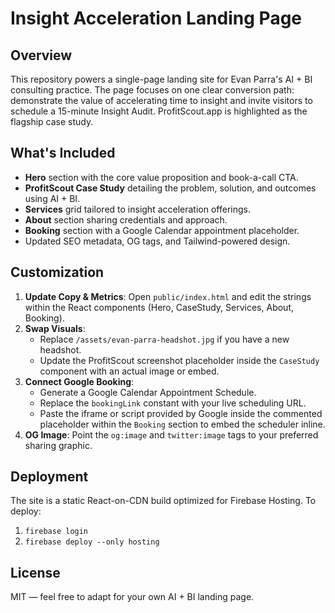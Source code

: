# Insight Acceleration Landing Page

## Overview
This repository powers a single-page landing site for Evan Parra's AI + BI consulting practice. The page focuses on one clear conversion path: demonstrate the value of accelerating time to insight and invite visitors to schedule a 15-minute Insight Audit. ProfitScout.app is highlighted as the flagship case study.

## What's Included
- **Hero** section with the core value proposition and book-a-call CTA.
- **ProfitScout Case Study** detailing the problem, solution, and outcomes using AI + BI.
- **Services** grid tailored to insight acceleration offerings.
- **About** section sharing credentials and approach.
- **Booking** section with a Google Calendar appointment placeholder.
- Updated SEO metadata, OG tags, and Tailwind-powered design.

## Customization
1. **Update Copy & Metrics**: Open `public/index.html` and edit the strings within the React components (Hero, CaseStudy, Services, About, Booking).
2. **Swap Visuals**:
   - Replace `/assets/evan-parra-headshot.jpg` if you have a new headshot.
   - Update the ProfitScout screenshot placeholder inside the `CaseStudy` component with an actual image or embed.
3. **Connect Google Booking**:
   - Generate a Google Calendar Appointment Schedule.
   - Replace the `bookingLink` constant with your live scheduling URL.
   - Paste the iframe or script provided by Google inside the commented placeholder within the `Booking` section to embed the scheduler inline.
4. **OG Image**: Point the `og:image` and `twitter:image` tags to your preferred sharing graphic.

## Deployment
The site is a static React-on-CDN build optimized for Firebase Hosting. To deploy:
1. `firebase login`
2. `firebase deploy --only hosting`

## License
MIT — feel free to adapt for your own AI + BI landing page.
